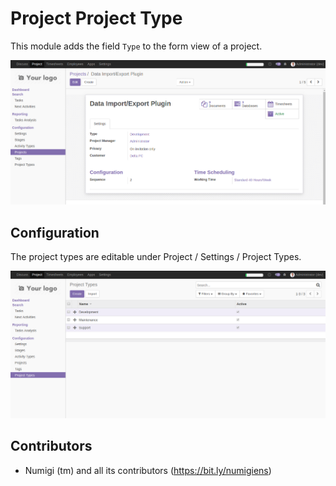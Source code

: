 # Project Project Type

This module adds the field `Type` to the form view of a project.

![Task Form](static/description/project_form.png?raw=true)

## Configuration

The project types are editable under Project / Settings / Project Types.

![Project Type List](static/description/project_type_list.png?raw=true)

Contributors
------------
* Numigi (tm) and all its contributors (https://bit.ly/numigiens)
